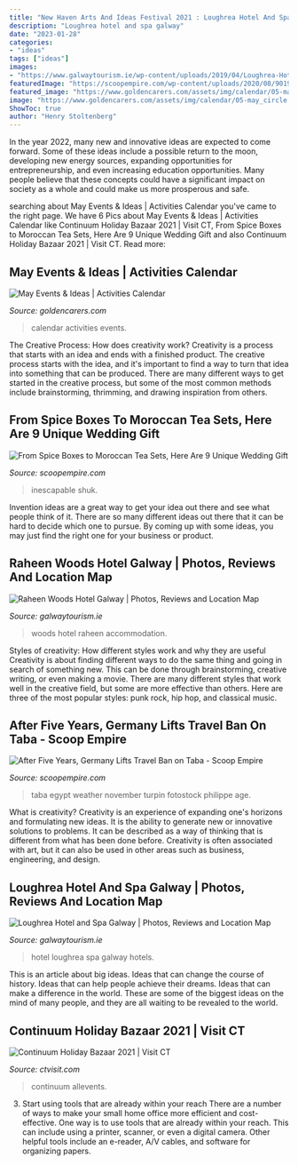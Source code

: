 ```yaml
---
title: "New Haven Arts And Ideas Festival 2021 : Loughrea Hotel And Spa Galway"
description: "Loughrea hotel and spa galway"
date: "2023-01-28"
categories:
- "ideas"
tags: ["ideas"]
images:
- "https://www.galwaytourism.ie/wp-content/uploads/2019/04/Loughrea-Hotel-and-Spa.jpg"
featuredImage: "https://scoopempire.com/wp-content/uploads/2020/08/901942b3863d883341d2b5d5632ea890.jpg"
featured_image: "https://www.goldencarers.com/assets/img/calendar/05-may_circle.png"
image: "https://www.goldencarers.com/assets/img/calendar/05-may_circle.png"
ShowToc: true
author: "Henry Stoltenberg"
---
```



In the year 2022, many new and innovative ideas are expected to come forward. Some of these ideas include a possible return to the moon, developing new energy sources, expanding opportunities for entrepreneurship, and even increasing education opportunities. Many people believe that these concepts could have a significant impact on society as a whole and could make us more prosperous and safe.

	

		
searching about May Events &amp; Ideas | Activities Calendar you've came to the right page. We have 6 Pics about May Events &amp; Ideas | Activities Calendar like Continuum Holiday Bazaar 2021 | Visit CT, From Spice Boxes to Moroccan Tea Sets, Here Are 9 Unique Wedding Gift and also Continuum Holiday Bazaar 2021 | Visit CT. Read more:
		
    
## May Events &amp; Ideas | Activities Calendar

<img loading=lazy src="https://www.goldencarers.com/assets/img/calendar/05-may_circle.png" onerror="this.onerror=null;this.src='https://tse1.mm.bing.net/th?id=OIP.ZX-cd2NYNClvltzpDPlMlwAAAA&amp;pid=15.1';" alt="May Events &amp; Ideas | Activities Calendar">

_Source: goldencarers.com_

>calendar activities events. 

	

The Creative Process: How does creativity work?
Creativity is a process that starts with an idea and ends with a finished product. The creative process starts with the idea, and it's important to find a way to turn that idea into something that can be produced. There are many different ways to get started in the creative process, but some of the most common methods include brainstorming, thrimming, and drawing inspiration from others.

    
## From Spice Boxes To Moroccan Tea Sets, Here Are 9 Unique Wedding Gift

<img loading=lazy src="https://scoopempire.com/wp-content/uploads/2020/08/901942b3863d883341d2b5d5632ea890.jpg" onerror="this.onerror=null;this.src='https://tse3.mm.bing.net/th?id=OIP.Jyk_3_b0eg0Aa8zjT88OjgHaE8&amp;pid=15.1';" alt="From Spice Boxes to Moroccan Tea Sets, Here Are 9 Unique Wedding Gift">

_Source: scoopempire.com_

>inescapable shuk. 

	

Invention ideas are a great way to get your idea out there and see what people think of it. There are so many different ideas out there that it can be hard to decide which one to pursue. By coming up with some ideas, you may just find the right one for your business or product.

    
## Raheen Woods Hotel Galway | Photos, Reviews And Location Map

<img loading=lazy src="https://www.galwaytourism.ie/wp-content/uploads/2019/03/Raheen-Woods-Hotel.jpg" onerror="this.onerror=null;this.src='https://tse4.mm.bing.net/th?id=OIP.ASbY_IAqApi9ZoL1OkJqeAHaFj&amp;pid=15.1';" alt="Raheen Woods Hotel Galway | Photos, Reviews and Location Map">

_Source: galwaytourism.ie_

>woods hotel raheen accommodation. 

	

Styles of creativity: How different styles work and why they are useful
Creativity is about finding different ways to do the same thing and going in search of something new. This can be done through brainstorming, creative writing, or even making a movie. There are many different styles that work well in the creative field, but some are more effective than others. Here are three of the most popular styles: punk rock, hip hop, and classical music.

    
## After Five Years, Germany Lifts Travel Ban On Taba - Scoop Empire

<img loading=lazy src="https://scoopempire.com/wp-content/uploads/2019/07/FI.jpg" onerror="this.onerror=null;this.src='https://tse1.mm.bing.net/th?id=OIP.iwoQYDdKCTHZtN9ISgh8KgHaC9&amp;pid=15.1';" alt="After Five Years, Germany Lifts Travel Ban on Taba - Scoop Empire">

_Source: scoopempire.com_

>taba egypt weather november turpin fotostock philippe age. 

	

What is creativity?
Creativity is an experience of expanding one's horizons and formulating new ideas. It is the ability to generate new or innovative solutions to problems. It can be described as a way of thinking that is different from what has been done before. Creativity is often associated with art, but it can also be used in other areas such as business, engineering, and design.

    
## Loughrea Hotel And Spa Galway | Photos, Reviews And Location Map

<img loading=lazy src="https://www.galwaytourism.ie/wp-content/uploads/2019/04/Loughrea-Hotel-and-Spa.jpg" onerror="this.onerror=null;this.src='https://tse2.mm.bing.net/th?id=OIP.gcmUBtfcd5fj_g72SMq7YAHaFj&amp;pid=15.1';" alt="Loughrea Hotel and Spa Galway | Photos, Reviews and Location Map">

_Source: galwaytourism.ie_

>hotel loughrea spa galway hotels. 

	

This is an article about big ideas. Ideas that can change the course of history. Ideas that can help people achieve their dreams. Ideas that can make a difference in the world. These are some of the biggest ideas on the mind of many people, and they are all waiting to be revealed to the world.

    
## Continuum Holiday Bazaar 2021 | Visit CT

<img loading=lazy src="https://www.ctvisit.com/sites/default/files/events/square-continuum-holiday-bazaar-2021.png" onerror="this.onerror=null;this.src='https://tse2.mm.bing.net/th?id=OIP.XKY7T6KMp4uxvHBJZEcy9QHaHa&amp;pid=15.1';" alt="Continuum Holiday Bazaar 2021 | Visit CT">

_Source: ctvisit.com_

>continuum allevents. 

	

3) Start using tools that are already within your reach
There are a number of ways to make your small home office more efficient and cost-effective. One way is to use tools that are already within your reach. This can include using a printer, scanner, or even a digital camera. Other helpful tools include an e-reader, A/V cables, and software for organizing papers.

